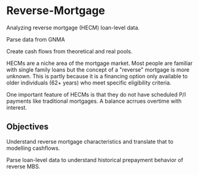 # Reverse-Mortgage

Analyzing reverse mortgage (HECM) loan-level data.

Parse data from GNMA

Create cash flows from theoretical and real pools.

HECMs are a niche area of the mortgage market. Most people are familiar with single family loans but the concept of a "reverse" mortgage is more unknown. This is partly because it is a financing option only available to older individuals (62+ years) who meet specific eligibility criteria. 

One important feature of HECMs is that they do not have scheduled P/I payments like traditional mortgages. A balance acrrues overtime with interest.

## Objectives

Understand reverse mortgage characteristics and translate that to modelling cashflows. 

Parse loan-level data to understand historical prepayment behavior of reverse MBS.



